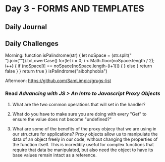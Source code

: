 # Day 3 - FORMS AND TEMPLATES

## Daily Journal


## Daily Challenges

Morning: 
function isPalindrome(str) {
let noSpace = (str.split(" ").join("")).toLowerCase()
for(let i = 0; i < Math.floor(noSpace.length / 2); i++) {
  if (noSpace[i] == noSpace[noSpace.length-(i+1)]) {
  } else {
    return false
  } 
}
return true
}
isPalindrome("aibohphobia")

Afternoon: https://github.com/SamLimpic/grugs-list

### Read *Advancing with JS > An Intro to Javascript Proxy Objects*

1. What are the two common operations that will set in the handler?

2. What do you have to make sure you are doing with every "Get" to ensure the value does not become "undefined?"

3. What are some of the benefits of the proxy objecy that we are using in our structure for applications?
Proxy objects allow us to manipulate the data of an object freely in our code, without changing the properties of the function itself.  This is incredibly useful for complex functions that require that data be manipulated, but also need the object to have its base values remain intact as a reference.